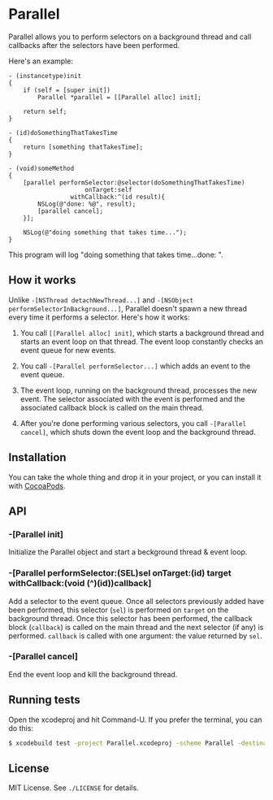 
# Parallel
Parallel allows you to perform selectors on a background thread and call callbacks after the selectors have been performed.

Here's an example:

```objc
- (instancetype)init
{
    if (self = [super init])
        Parallel *parallel = [[Parallel alloc] init];

    return self;
}

- (id)doSomethingThatTakesTime
{
    return [something thatTakesTime];
}

- (void)someMethod
{
    [parallel performSelector:@selector(doSomethingThatTakesTime)
                     onTarget:self
                 withCallback:^(id result){
        NSLog(@"done: %@", result);
        [parallel cancel];
    }];

    NSLog(@"doing something that takes time...");
}
```

This program will log "doing something that takes time...done: <some object>".

## How it works
Unlike `-[NSThread detachNewThread...]` and `-[NSObject performSelectorInBackground...]`, Parallel doesn't spawn a new thread every time it performs a selector. Here's how it works:

1. You call `[[Parallel alloc] init]`, which starts a background thread and starts an event loop on that thread. The event loop constantly checks an event queue for new events.

2. You call `-[Parallel performSelector...]` which adds an event to the event queue.

3. The event loop, running on the background thread, processes the new event. The selector associated with the event is performed and the associated callback block is called on the main thread.

4. After you're done performing various selectors, you call `-[Parallel cancel]`, which shuts down the event loop and the background thread.

## Installation
You can take the whole thing and drop it in your project, or you can install it with [CocoaPods](http://cocoapods.org).

## API
### -[Parallel init]
Initialize the Parallel object and start a beckground thread & event loop.

### -[Parallel performSelector:(SEL)sel onTarget:(id) target withCallback:(void (^)(id))callback]
Add a selector to the event queue. Once all selectors previously added have been performed, this selector (`sel`) is performed on `target` on the background thread. Once this selector has been performed, the callback block (`callback`) is called on the main thread and the next selector (if any) is performed. `callback` is called with one argument: the value returned by `sel`.

### -[Parallel cancel]
End the event loop and kill the background thread.

## Running tests
Open the xcodeproj and hit Command-U. If you prefer the terminal, you can do this:

```sh
$ xcodebuild test -project Parallel.xcodeproj -scheme Parallel -destination 'platform=OS X,arch=x86_64'
```

## License
MIT License. See `./LICENSE` for details.
